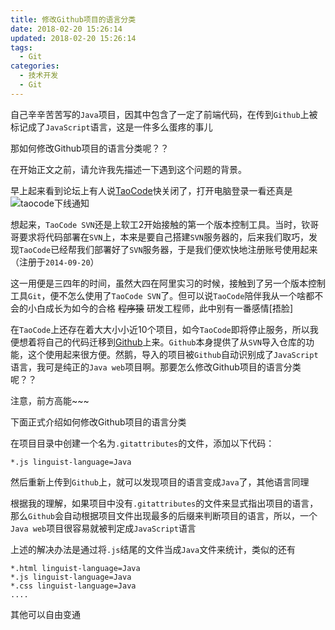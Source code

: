 ```yaml
---
title: 修改Github项目的语言分类
date: 2018-02-20 15:26:14
updated: 2018-02-20 15:26:14
tags:
  - Git
categories: 
  - 技术开发
  - Git
---
```


自己辛辛苦苦写的`Java`项目，因其中包含了一定了前端代码，在传到`Github`上被标记成了`JavaScript`语言，这是一件多么蛋疼的事儿

那如何修改Github项目的语言分类呢？？

<!-- more -->

在开始正文之前，请允许我先描述一下遇到这个问题的背景。

早上起来看到论坛上有人说[TaoCode][1]快关闭了，打开电脑登录一看还真是
![taocode下线通知][2]

想起来，`TaoCode SVN`还是上软工2开始接触的第一个版本控制工具。当时，钦哥哥要求将代码部署在`SVN`上，本来是要自己搭建`SVN`服务器的，后来我们取巧，发现`TaoCode`已经帮我们部署好了`SVN`服务器，于是我们便欢快地注册账号使用起来（注册于`2014-09-20`）

这一用便是三四年的时间，虽然大四在阿里实习的时候，接触到了另一个版本控制工具`Git`，便不怎么使用了`TaoCode SVN`了。但可以说`TaoCode`陪伴我从一个啥都不会的小白成长为如今的合格 ~~程序猿~~ 研发工程师，此中别有一番感情[捂脸]

在`TaoCode`上还存在着大大小小近10个项目，如今`TaoCode`即将停止服务，所以我便想着将自己的代码迁移到[Github][3]上来。`Github`本身提供了从`SVN`导入仓库的功能，这个使用起来很方便。然鹅，导入的项目被`Github`自动识别成了`JavaScript`语言，我可是纯正的`Java web`项目啊。那要怎么修改Github项目的语言分类呢？？

注意，前方高能~~~

下面正式介绍如何修改Github项目的语言分类

在项目目录中创建一个名为`.gitattributes`的文件，添加以下代码：
```
*.js linguist-language=Java
```
然后重新上传到`Github`上，就可以发现项目的语言变成`Java`了，其他语言同理

根据我的理解，如果项目中没有`.gitattributes`的文件来显式指出项目的语言，那么`Github`会自动根据项目文件出现最多的后缀来判断项目的语言，所以，一个`Java web`项目很容易就被判定成`JavaScript`语言

上述的解决办法是通过将`.js`结尾的文件当成`Java`文件来统计，类似的还有
```
*.html linguist-language=Java
*.js linguist-language=Java
*.css linguist-language=Java
....
```
其他可以自由变通

[1]: http://code.taobao.org/ "TaoCode"
[2]: http://taocode-uploads.oss-cn-hangzhou.aliyuncs.com/Snip20180125_2.png "taocode下线通知"
[3]: https://github.com/winsky94 "Github"

